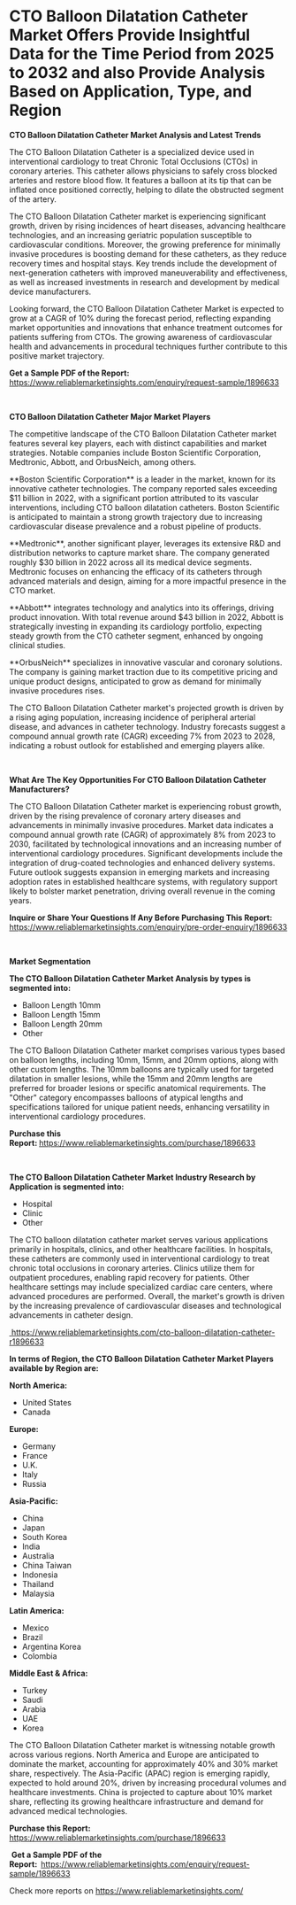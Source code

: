 <p><h1>CTO Balloon Dilatation Catheter Market Offers Provide Insightful Data for the Time Period from 2025 to 2032 and also Provide Analysis Based on Application, Type, and Region</h1></p><p><strong>CTO Balloon Dilatation Catheter Market Analysis and Latest Trends</strong></p>
<p><p>The CTO Balloon Dilatation Catheter is a specialized device used in interventional cardiology to treat Chronic Total Occlusions (CTOs) in coronary arteries. This catheter allows physicians to safely cross blocked arteries and restore blood flow. It features a balloon at its tip that can be inflated once positioned correctly, helping to dilate the obstructed segment of the artery.</p><p>The CTO Balloon Dilatation Catheter market is experiencing significant growth, driven by rising incidences of heart diseases, advancing healthcare technologies, and an increasing geriatric population susceptible to cardiovascular conditions. Moreover, the growing preference for minimally invasive procedures is boosting demand for these catheters, as they reduce recovery times and hospital stays. Key trends include the development of next-generation catheters with improved maneuverability and effectiveness, as well as increased investments in research and development by medical device manufacturers.</p><p>Looking forward, the CTO Balloon Dilatation Catheter Market is expected to grow at a CAGR of 10% during the forecast period, reflecting expanding market opportunities and innovations that enhance treatment outcomes for patients suffering from CTOs. The growing awareness of cardiovascular health and advancements in procedural techniques further contribute to this positive market trajectory.</p></p>
<p><strong>Get a Sample PDF of the Report:&nbsp;</strong> <a href="https://www.reliablemarketinsights.com/enquiry/request-sample/1896633?utm_campaign=2214&utm_medium=2&utm_source=Github&utm_content=ia&utm_term=05032025&utm_id=cto-balloon-dilatation-catheter">https://www.reliablemarketinsights.com/enquiry/request-sample/1896633</a></p>
<p>&nbsp;</p>
<p><strong>CTO Balloon Dilatation Catheter Major Market Players</strong></p>
<p><p>The competitive landscape of the CTO Balloon Dilatation Catheter market features several key players, each with distinct capabilities and market strategies. Notable companies include Boston Scientific Corporation, Medtronic, Abbott, and OrbusNeich, among others.</p><p>**Boston Scientific Corporation** is a leader in the market, known for its innovative catheter technologies. The company reported sales exceeding $11 billion in 2022, with a significant portion attributed to its vascular interventions, including CTO balloon dilatation catheters. Boston Scientific is anticipated to maintain a strong growth trajectory due to increasing cardiovascular disease prevalence and a robust pipeline of products.</p><p>**Medtronic**, another significant player, leverages its extensive R&D and distribution networks to capture market share. The company generated roughly $30 billion in 2022 across all its medical device segments. Medtronic focuses on enhancing the efficacy of its catheters through advanced materials and design, aiming for a more impactful presence in the CTO market.</p><p>**Abbott** integrates technology and analytics into its offerings, driving product innovation. With total revenue around $43 billion in 2022, Abbott is strategically investing in expanding its cardiology portfolio, expecting steady growth from the CTO catheter segment, enhanced by ongoing clinical studies.</p><p>**OrbusNeich** specializes in innovative vascular and coronary solutions. The company is gaining market traction due to its competitive pricing and unique product designs, anticipated to grow as demand for minimally invasive procedures rises.</p><p>The CTO Balloon Dilatation Catheter market's projected growth is driven by a rising aging population, increasing incidence of peripheral arterial disease, and advances in catheter technology. Industry forecasts suggest a compound annual growth rate (CAGR) exceeding 7% from 2023 to 2028, indicating a robust outlook for established and emerging players alike.</p></p>
<p>&nbsp;</p>
<p><strong>What Are The Key Opportunities For CTO Balloon Dilatation Catheter Manufacturers?</strong></p>
<p><p>The CTO Balloon Dilatation Catheter market is experiencing robust growth, driven by the rising prevalence of coronary artery diseases and advancements in minimally invasive procedures. Market data indicates a compound annual growth rate (CAGR) of approximately 8% from 2023 to 2030, facilitated by technological innovations and an increasing number of interventional cardiology procedures. Significant developments include the integration of drug-coated technologies and enhanced delivery systems. Future outlook suggests expansion in emerging markets and increasing adoption rates in established healthcare systems, with regulatory support likely to bolster market penetration, driving overall revenue in the coming years.</p></p>
<p><strong>Inquire or Share Your Questions If Any Before Purchasing This Report:</strong> <a href="https://www.reliablemarketinsights.com/enquiry/pre-order-enquiry/1896633?utm_campaign=2214&utm_medium=2&utm_source=Github&utm_content=ia&utm_term=05032025&utm_id=cto-balloon-dilatation-catheter">https://www.reliablemarketinsights.com/enquiry/pre-order-enquiry/1896633</a></p>
<p>&nbsp;</p>
<p><strong>Market Segmentation</strong></p>
<p><strong>The CTO Balloon Dilatation Catheter Market Analysis by types is segmented into:</strong></p>
<p><ul><li>Balloon Length 10mm</li><li>Balloon Length 15mm</li><li>Balloon Length 20mm</li><li>Other</li></ul></p>
<p><p>The CTO Balloon Dilatation Catheter market comprises various types based on balloon lengths, including 10mm, 15mm, and 20mm options, along with other custom lengths. The 10mm balloons are typically used for targeted dilatation in smaller lesions, while the 15mm and 20mm lengths are preferred for broader lesions or specific anatomical requirements. The "Other" category encompasses balloons of atypical lengths and specifications tailored for unique patient needs, enhancing versatility in interventional cardiology procedures.</p></p>
<p><strong>Purchase this Report:&nbsp;</strong><a href="https://www.reliablemarketinsights.com/purchase/1896633?utm_campaign=2214&utm_medium=2&utm_source=Github&utm_content=ia&utm_term=05032025&utm_id=cto-balloon-dilatation-catheter">https://www.reliablemarketinsights.com/purchase/1896633</a></p>
<p>&nbsp;</p>
<p><strong>The CTO Balloon Dilatation Catheter Market Industry Research by Application is segmented into:</strong></p>
<p><ul><li>Hospital</li><li>Clinic</li><li>Other</li></ul></p>
<p><p>The CTO balloon dilatation catheter market serves various applications primarily in hospitals, clinics, and other healthcare facilities. In hospitals, these catheters are commonly used in interventional cardiology to treat chronic total occlusions in coronary arteries. Clinics utilize them for outpatient procedures, enabling rapid recovery for patients. Other healthcare settings may include specialized cardiac care centers, where advanced procedures are performed. Overall, the market's growth is driven by the increasing prevalence of cardiovascular diseases and technological advancements in catheter design.</p></p>
<p><a href="https://www.reliablemarketinsights.com/cto-balloon-dilatation-catheter-r1896633?utm_campaign=2214&utm_medium=2&utm_source=Github&utm_content=ia&utm_term=05032025&utm_id=cto-balloon-dilatation-catheter">&nbsp;https://www.reliablemarketinsights.com/cto-balloon-dilatation-catheter-r1896633</a></p>
<p><strong>In terms of Region, the CTO Balloon Dilatation Catheter Market Players available by Region are:</strong></p>
<p>
    <p> <strong> North America: </strong>
        <ul>
            <li>United States</li>
            <li>Canada</li>
        </ul>
        </p> 
    <p> <strong> Europe: </strong>
        <ul>
            <li>Germany</li>
            <li>France</li>
            <li>U.K.</li>
            <li>Italy</li>
            <li>Russia</li>
        </ul>
        </p> 
    <p> <strong> Asia-Pacific: </strong>
        <ul>
            <li>China</li>
            <li>Japan</li>
            <li>South Korea</li>
            <li>India</li>
            <li>Australia</li>
            <li>China Taiwan</li>
            <li>Indonesia</li>
            <li>Thailand</li>
            <li>Malaysia</li>
        </ul>
        </p> 
    <p> <strong> Latin America: </strong>
        <ul>
            <li>Mexico</li>
            <li>Brazil</li>
            <li>Argentina Korea</li>
            <li>Colombia</li>
        </ul>
        </p> 
    <p> <strong> Middle East & Africa: </strong>
        <ul>
            <li>Turkey</li>
            <li>Saudi</li>
            <li>Arabia</li>
            <li>UAE</li>
            <li>Korea</li>
        </ul>
    </p>
    </p>
<p><p>The CTO Balloon Dilatation Catheter market is witnessing notable growth across various regions. North America and Europe are anticipated to dominate the market, accounting for approximately 40% and 30% market share, respectively. The Asia-Pacific (APAC) region is emerging rapidly, expected to hold around 20%, driven by increasing procedural volumes and healthcare investments. China is projected to capture about 10% market share, reflecting its growing healthcare infrastructure and demand for advanced medical technologies.</p></p>
<p><strong>Purchase this Report: </strong><a href="https://www.reliablemarketinsights.com/purchase/1896633?utm_campaign=2214&utm_medium=2&utm_source=Github&utm_content=ia&utm_term=05032025&utm_id=cto-balloon-dilatation-catheter">https://www.reliablemarketinsights.com/purchase/1896633</a></p>
<p>&nbsp;<strong>Get a Sample PDF of the Report:&nbsp;&nbsp;</strong><a href="https://www.reliablemarketinsights.com/enquiry/request-sample/1896633?utm_campaign=2214&utm_medium=2&utm_source=Github&utm_content=ia&utm_term=05032025&utm_id=cto-balloon-dilatation-catheter">https://www.reliablemarketinsights.com/enquiry/request-sample/1896633</a></p>
<p><strong></strong></p>
<p>Check more reports on <a href="https://www.reliablemarketinsights.com/?utm_campaign=2214&utm_medium=2&utm_source=Github&utm_content=ia&utm_term=05032025&utm_id=cto-balloon-dilatation-catheter">https://www.reliablemarketinsights.com/</a></p>